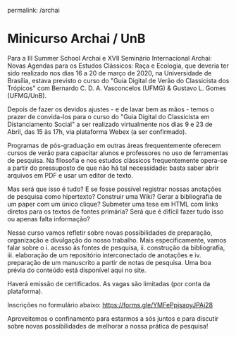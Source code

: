 permalink: /archai

# Minicurso Archai / UnB

Para a III Summer School Archai e XVII Seminário Internacional Archai: Novas Agendas para os Estudos Clássicos: Raça e Ecologia, que deveria ter sido realizado nos dias 16 a 20 de março de 2020, na Universidade de Brasília, estava previsto o curso do "Guia Digital de Verão do Classicista dos Trópicos" com Bernardo C. D. A. Vasconcelos (UFMG) & Gustavo L. Gomes (UFMG/UnB). 

Depois de fazer os devidos ajustes - e de lavar bem as mãos - temos o prazer de convida-los para o curso do "Guia Digital do Classicista em Distanciamento Social" a ser realizado virtualmente nos dias 9 e 23 de Abril, das 15 às 17h, via plataforma Webex (a ser confirmado).

Programas de pós-graduação em outras áreas frequentemente oferecem cursos de verão para capacitar alunos e professores no uso de ferramentas de pesquisa. Na filosofia e nos estudos clássicos frequentemente opera-se a partir do pressuposto de que não há tal necessidade: basta saber abrir arquivos em PDF e usar um editor de texto. 

Mas será que isso é tudo? E se fosse possível registrar nossas anotações de pesquisa como hipertexto? Construir uma Wiki? Gerar a bibliografia de um paper com um único clique? Submeter uma tese em HTML com links diretos para os textos de fontes primária? Será que é difícil fazer tudo isso ou apenas falta informação?

Nesse curso vamos refletir sobre novas possibilidades de preparação, organização e divulgação do nosso trabalho. Mais especificamente, vamos falar sobre o i. acesso às fontes de pesquisa, ii. construção da bibliografia, iii. elaboração de um repositório interconectado de anotações e iv. preparação de um manuscrito a partir de notas de pesquisa. Uma boa prévia do conteúdo está disponível aqui no site.

Haverá emissão de certificados. As vagas são limitadas (por conta da plataforma).

Inscrições no formulário abaixo: https://forms.gle/YMFePpjsaoyJPAj28

Aproveitemos o confinamento para estarmos a sós juntos e para discutir sobre novas possibilidades de melhorar a nossa prática de pesquisa!

